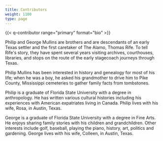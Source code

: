 ```yaml
---
title: Contributors
weight: 1100
type: page
---
```

{{< q-contributor range="primary" format="bio" >}}

Philip and George Mullins are brothers and are descendants of an early Texas settler and the first caretaker of The Alamo, Thomas Rife. To tell Rife's story, they have spent several years visiting archives, courthouses, libraries, and stops on the route of the early stagecoach journeys through Texas.   

Philip Mullins has been interested in history and genealogy for most of his life; when he was a boy, he asked his grandmother to drive him to Pike County, Mississippi cemeteries to gather family facts from tombstones.

Philip is a graduate of Florida State University with a degree in anthropology. He has written various cultural histories including his experiences with American expatriates living in Canada. Philip lives with his wife, Rosa, in Austin, Texas.  

George is a graduate of Florida State University with a degree in Fine Arts. He enjoys sharing family stories with his children and grandchildren. Other interests include golf, baseball, playing the piano, history, art, politics and gardening. George lives with his wife, Colleen, in Austin, Texas.
